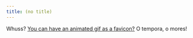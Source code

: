 ```yaml
---
title: (no title)
---
```

<p>Whuss? <a href="http://eine-zeitung.net/">You can have an animated gif as a favicon?</a> O tempora, o mores!</p>